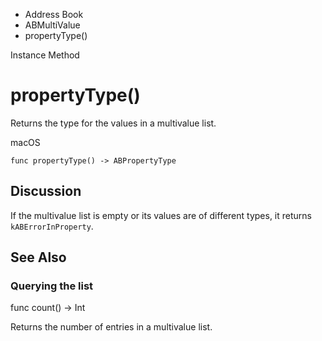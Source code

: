 

- Address Book
- ABMultiValue
-  propertyType() 

Instance Method

# propertyType()

Returns the type for the values in a multivalue list.

macOS

``` source
func propertyType() -> ABPropertyType
```

## Discussion

If the multivalue list is empty or its values are of different types, it returns `kABErrorInProperty`.

## See Also

### Querying the list

func count() -> Int

Returns the number of entries in a multivalue list.

